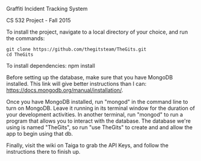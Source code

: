 Graffiti Incident Tracking System

CS 532 Project - Fall 2015

To install the project, navigate to a local directory of your choice, and run the commands:

    git clone https://github.com/thegitsteam/TheGits.git
    cd TheGits

To install dependencies:
    npm install

Before setting up the database, make sure that you have MongoDB installed. This link will give better instructions than I can: https://docs.mongodb.org/manual/installation/.

Once you have MongoDB installed, run "mongod" in the command line to turn on MongoDB. Leave it running in its terminal window for the duration of your development activities. In another terminal, run "mongod" to run a program that allows you to interact with the database. The database we're using is named "TheGits", so run "use TheGits" to create and and allow the app to begin using that db.

Finally, visit the wiki on Taiga to grab the API Keys, and follow the instructions there to finish up.